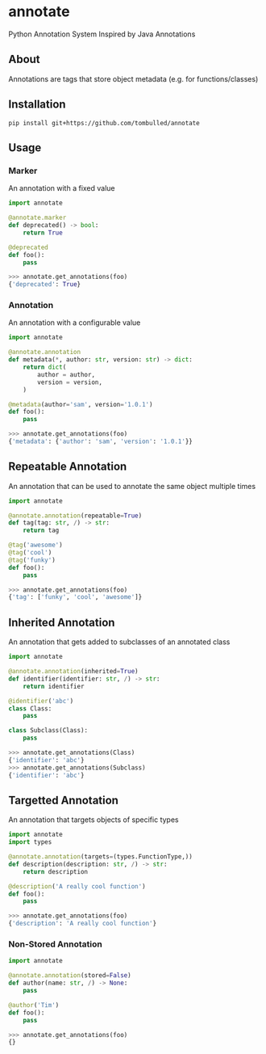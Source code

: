 # annotate
Python Annotation System Inspired by Java Annotations

## About
Annotations are tags that store object metadata (e.g. for functions/classes)

## Installation
```console
pip install git+https://github.com/tombulled/annotate
```

## Usage

### Marker
An annotation with a fixed value
```python
import annotate

@annotate.marker
def deprecated() -> bool:
    return True

@deprecated
def foo():
    pass
```

```python
>>> annotate.get_annotations(foo)
{'deprecated': True}
```

### Annotation
An annotation with a configurable value
```python
import annotate

@annotate.annotation
def metadata(*, author: str, version: str) -> dict:
    return dict(
        author = author,
        version = version,
    )

@metadata(author='sam', version='1.0.1')
def foo():
    pass
```

```python
>>> annotate.get_annotations(foo)
{'metadata': {'author': 'sam', 'version': '1.0.1'}}
```

## Repeatable Annotation
An annotation that can be used to annotate the same object multiple times
```python
import annotate

@annotate.annotation(repeatable=True)
def tag(tag: str, /) -> str:
    return tag

@tag('awesome')
@tag('cool')
@tag('funky')
def foo():
    pass
```

```python
>>> annotate.get_annotations(foo)
{'tag': ['funky', 'cool', 'awesome']}
```

## Inherited Annotation
An annotation that gets added to subclasses of an annotated class
```python
import annotate

@annotate.annotation(inherited=True)
def identifier(identifier: str, /) -> str:
    return identifier

@identifier('abc')
class Class:
    pass

class Subclass(Class):
    pass
```

```python
>>> annotate.get_annotations(Class)
{'identifier': 'abc'}
>>> annotate.get_annotations(Subclass)
{'identifier': 'abc'}
```

## Targetted Annotation
An annotation that targets objects of specific types
```python
import annotate
import types

@annotate.annotation(targets=(types.FunctionType,))
def description(description: str, /) -> str:
    return description

@description('A really cool function')
def foo():
    pass
```

```python
>>> annotate.get_annotations(foo)
{'description': 'A really cool function'}
```

### Non-Stored Annotation
```python
import annotate

@annotate.annotation(stored=False)
def author(name: str, /) -> None:
    pass

@author('Tim')
def foo():
    pass
```

```python
>>> annotate.get_annotations(foo)
{}
```